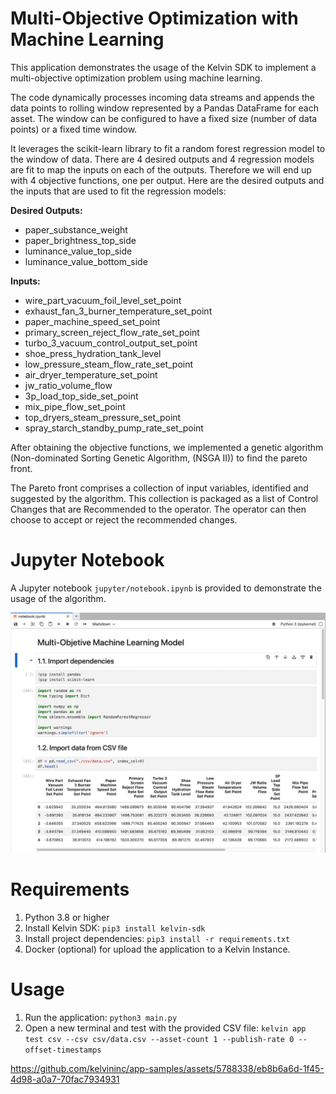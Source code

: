 # Multi-Objective Optimization with Machine Learning
This application demonstrates the usage of the Kelvin SDK to implement a multi-objective optimization problem using machine learning. 

The code dynamically processes incoming data streams and appends the data points to rolling window represented by a Pandas DataFrame for each asset. The window can be configured to have a fixed size (number of data points) or a fixed time window. 

It leverages the scikit-learn library to fit a random forest regression model to the window of data. There are 4 desired outputs and 4 regression models are fit to map the inputs on each of the outputs. Therefore we will end up with 4 objective functions, one per output. Here are the desired outputs and the inputs that are used to fit the regression models:

**Desired Outputs:**
- paper_substance_weight
- paper_brightness_top_side
- luminance_value_top_side
- luminance_value_bottom_side

**Inputs:**
- wire_part_vacuum_foil_level_set_point
- exhaust_fan_3_burner_temperature_set_point
- paper_machine_speed_set_point
- primary_screen_reject_flow_rate_set_point
- turbo_3_vacuum_control_output_set_point
- shoe_press_hydration_tank_level
- low_pressure_steam_flow_rate_set_point
- air_dryer_temperature_set_point
- jw_ratio_volume_flow
- 3p_load_top_side_set_point
- mix_pipe_flow_set_point
- top_dryers_steam_pressure_set_point
- spray_starch_standby_pump_rate_set_point


After obtaining the objective functions, we implemented a genetic algorithm (Non-dominated Sorting Genetic Algorithm, (NSGA II)) to find the pareto front.

The Pareto front comprises a collection of input variables, identified and suggested by the algorithm. This collection is packaged as a list of Control Changes that are Recommended to the operator. The operator can then choose to accept or reject the recommended changes.

# Jupyter Notebook
A Jupyter notebook `jupyter/notebook.ipynb` is provided to demonstrate the usage of the algorithm.

![Info](assets/jupyter.png)

# Requirements
1. Python 3.8 or higher
2. Install Kelvin SDK: `pip3 install kelvin-sdk`
3. Install project dependencies: `pip3 install -r requirements.txt`
4. Docker (optional) for upload the application to a Kelvin Instance.

# Usage
1. Run the application: `python3 main.py`
2. Open a new terminal and test with the provided CSV file: `kelvin app test csv --csv csv/data.csv --asset-count 1 --publish-rate 0 --offset-timestamps`

https://github.com/kelvininc/app-samples/assets/5788338/eb8b6a6d-1f45-4d98-a0a7-70fac7934931
